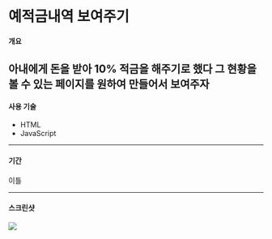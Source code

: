 # 예적금내역 보여주기
#### 개요
아내에게 돈을 받아 10% 적금을 해주기로 했다
그 현황을 볼 수 있는 페이지를 원하여 
만들어서 보여주자
---
#### 사용 기술
- HTML
- JavaScript
---
#### 기간
이틀

---
#### 스크린샷
![](https://rudchan84.github.io/STUDY/installmentSavings/installmentSavings.png)
